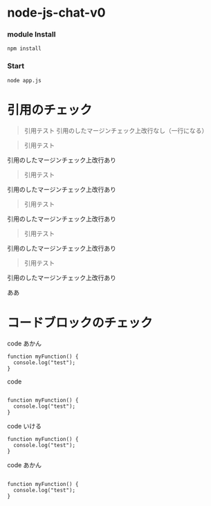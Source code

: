 # node-js-chat-v0


### module Install
```
npm install
```

### Start
```
node app.js
```

# 引用のチェック

>引用テスト
引用のしたマージンチェック上改行なし（一行になる）

>引用テスト

引用のしたマージンチェック上改行あり




>引用テスト

引用のしたマージンチェック上改行あり

>引用テスト

引用のしたマージンチェック上改行あり



>引用テスト

引用のしたマージンチェック上改行あり


>引用テスト

引用のしたマージンチェック上改行あり


ああ




# コードブロックのチェック

code あかん
```
function myFunction() {
  console.log("test");
}
```

code
```

function myFunction() {
  console.log("test");
}

```

code いける
```
function myFunction() {
  console.log("test");
}

```

code あかん
```

function myFunction() {
  console.log("test");
}
```

